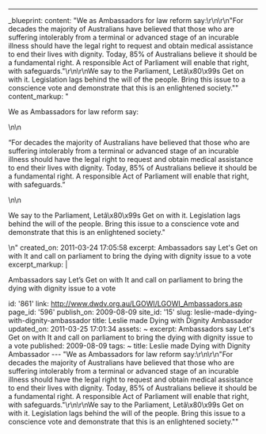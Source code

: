 ---
_blueprint:
  content: "We as Ambassadors for law reform say:\r\n\r\n\"For decades the majority
    of Australians have believed that those who are suffering intolerably from a terminal
    or advanced stage of an incurable illness should have the legal right to request
    and obtain medical assistance to end their lives with dignity. Today, 85% of Australians
    believe it should be a fundamental right. A responsible Act of Parliament will
    enable that right, with safeguards.\"\r\n\r\nWe say to the Parliament, Letâ\x80\x99s
    Get on with it. Legislation lags behind the will of the people. Bring this issue
    to a conscience vote and demonstrate that this is an enlightened society.\""
  content_markup: "<p>We as Ambassadors for law reform say:</p>\n\n<p>&ldquo;For decades
    the majority of Australians have believed that those who are suffering intolerably
    from a terminal or advanced stage of an incurable illness should have the legal
    right to request and obtain medical assistance to end their lives with dignity.
    Today, 85% of Australians believe it should be a fundamental right. A responsible
    Act of Parliament will enable that right, with safeguards.&rdquo;</p>\n\n<p>We
    say to the Parliament, Letâ\x80\x99s Get on with it. Legislation lags behind the
    will of the people. Bring this issue to a conscience vote and demonstrate that
    this is an enlightened society.\"</p>\n"
  created_on: 2011-03-24 17:05:58
  excerpt: Ambassadors say Let's Get on with It and call on parliament to bring the
    dying with dignity issue to a vote
  excerpt_markup: |
    <p>Ambassadors say Let&rsquo;s Get on with It and call on parliament to bring the dying with dignity issue to a vote</p>
  id: '861'
  link: http://www.dwdv.org.au/LGOWI/LGOWI_Ambassadors.asp
  page_id: '596'
  publish_on: 2009-08-09
  site_id: '15'
  slug: leslie-made-dying-with-dignity-ambassador
  title: Leslie made Dying with Dignity Ambassador
  updated_on: 2011-03-25 17:01:34
assets: ~
excerpt: Ambassadors say Let's Get on with It and call on parliament to bring the
  dying with dignity issue to a vote
published: 2009-08-09
tags: ~
title: Leslie made Dying with Dignity Ambassador
--- "We as Ambassadors for law reform say:\r\n\r\n\"For decades the majority of Australians
  have believed that those who are suffering intolerably from a terminal or advanced
  stage of an incurable illness should have the legal right to request and obtain
  medical assistance to end their lives with dignity. Today, 85% of Australians believe
  it should be a fundamental right. A responsible Act of Parliament will enable that
  right, with safeguards.\"\r\n\r\nWe say to the Parliament, Letâ\x80\x99s Get on
  with it. Legislation lags behind the will of the people. Bring this issue to a conscience
  vote and demonstrate that this is an enlightened society.\""
